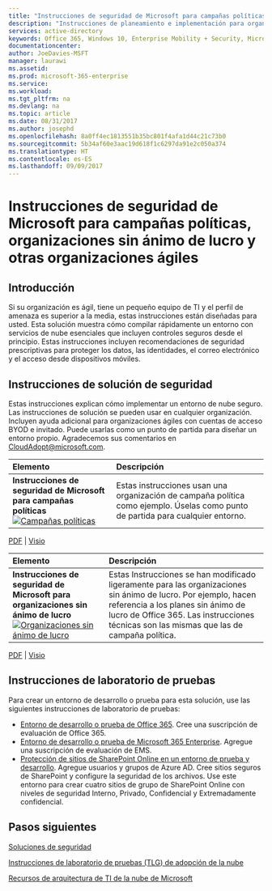 ```yaml
---
title: "Instrucciones de seguridad de Microsoft para campañas políticas, organizaciones sin ánimo de lucro y otras organizaciones ágiles | Microsoft Docs"
description: "Instrucciones de planeamiento e implementación para organizaciones rápidas con un perfil de amenaza elevado."
services: active-directory
keywords: Office 365, Windows 10, Enterprise Mobility + Security, Microsoft 365 Enterprise
documentationcenter: 
author: JoeDavies-MSFT
manager: laurawi
ms.assetid: 
ms.prod: microsoft-365-enterprise
ms.service: 
ms.workload: 
ms.tgt_pltfrm: na
ms.devlang: na
ms.topic: article
ms.date: 08/31/2017
ms.author: josephd
ms.openlocfilehash: 8a0ff4ec1813551b35bc801f4afa1d44c21c73b0
ms.sourcegitcommit: 5b34af60e3aac19d618f1c6297da91e2c050a374
ms.translationtype: HT
ms.contentlocale: es-ES
ms.lasthandoff: 09/09/2017
---
```

# <a name="microsoft-security-guidance-for-political-campaigns-nonprofits-and-other-agile-organizations"></a>Instrucciones de seguridad de Microsoft para campañas políticas, organizaciones sin ánimo de lucro y otras organizaciones ágiles

## <a name="introduction"></a>Introducción
Si su organización es ágil, tiene un pequeño equipo de TI y el perfil de amenaza es superior a la media, estas instrucciones están diseñadas para usted. Esta solución muestra cómo compilar rápidamente un entorno con servicios de nube esenciales que incluyen controles seguros desde el principio. Estas instrucciones incluyen recomendaciones de seguridad prescriptivas para proteger los datos, las identidades, el correo electrónico y el acceso desde dispositivos móviles.

## <a name="security-solution-guidance"></a>Instrucciones de solución de seguridad
Estas instrucciones explican cómo implementar un entorno de nube seguro. Las instrucciones de solución se pueden usar en cualquier organización. Incluyen ayuda adicional para organizaciones ágiles con cuentas de acceso BYOD e invitado. Puede usarlas como un punto de partida para diseñar un entorno propio. Agradecemos sus comentarios en [CloudAdopt@microsoft.com](email:CloudAdopt@microsoft.com).

|**Elemento**|**Descripción**|
|:-----|:-----|
|**Instrucciones de seguridad de Microsoft para campañas políticas**<br> [![Campañas políticas](./media/microsoft-security-guidance/ic872535.png)](https://download.microsoft.com/download/B/4/D/B4D520C3-4D0C-4B4D-BFB9-09F0651C2775/MSFT_Cloud_architecture_security%20for%20political%20campaigns.pdf)|Estas instrucciones usan una organización de campaña política como ejemplo. Úselas como punto de partida para cualquier entorno.|

[PDF](http://download.microsoft.com/download/B/4/D/B4D520C3-4D0C-4B4D-BFB9-09F0651C2775/MSFT_Cloud_architecture_security%20for%20political%20campaigns.pdf) |  [Visio](http://download.microsoft.com/download/B/4/D/B4D520C3-4D0C-4B4D-BFB9-09F0651C2775/MSFT_Cloud_architecture_security%20for%20political%20campaigns.vsdx)

|**Elemento**|**Descripción**|
|:-----|:-----|
|**Instrucciones de seguridad de Microsoft para organizaciones sin ánimo de lucro**<br> [![Organizaciones sin ánimo de lucro](./media/microsoft-security-guidance/ic872857.png)](http://download.microsoft.com/download/9/4/3/94389612-C679-4061-8DF2-D9A15D72B65F/Microsoft_Cloud%20Architecture_Security%20for%20Nonprofits.pdf)|Estas Instrucciones se han modificado ligeramente para las organizaciones sin ánimo de lucro. Por ejemplo, hacen referencia a los planes sin ánimo de lucro de Office 365. Las instrucciones técnicas son las mismas que las de campaña política.|

[PDF](http://download.microsoft.com/download/9/4/3/94389612-C679-4061-8DF2-D9A15D72B65F/Microsoft_Cloud%20Architecture_Security%20for%20Nonprofits.pdf) |  [Visio](http://download.microsoft.com/download/9/4/3/94389612-C679-4061-8DF2-D9A15D72B65F/Microsoft_Cloud%20Architecture_Security%20for%20Nonprofits.vsdx)


## <a name="test-lab-guides"></a>Instrucciones de laboratorio de pruebas
Para crear un entorno de desarrollo o prueba para esta solución, use las siguientes instrucciones de laboratorio de pruebas:
* [Entorno de desarrollo o prueba de Office 365](https://technet.microsoft.com/library/mt736406.aspx). Cree una suscripción de evaluación de Office 365.
* [Entorno de desarrollo o prueba de Microsoft 365 Enterprise](https://technet.microsoft.com/library/mt825155.aspx). Agregue una suscripción de evaluación de EMS.
* [Protección de sitios de SharePoint Online en un entorno de prueba y desarrollo](https://technet.microsoft.com/library/mt842552.aspx). Agregue usuarios y grupos de Azure AD. Cree sitios seguros de SharePoint y configure la seguridad de los archivos. Use este entorno para crear cuatro sitios de grupo de SharePoint Online con niveles de seguridad Interno, Privado, Confidencial y Extremadamente confidencial.


## <a name="next-steps"></a>Pasos siguientes
[Soluciones de seguridad](https://technet.microsoft.com/library/mt784690.aspx)

[Instrucciones de laboratorio de pruebas (TLG) de adopción de la nube](https://technet.microsoft.com/library/dn635308.aspx)

[Recursos de arquitectura de TI de la nube de Microsoft](https://technet.microsoft.com/library/dn919927.aspx)
